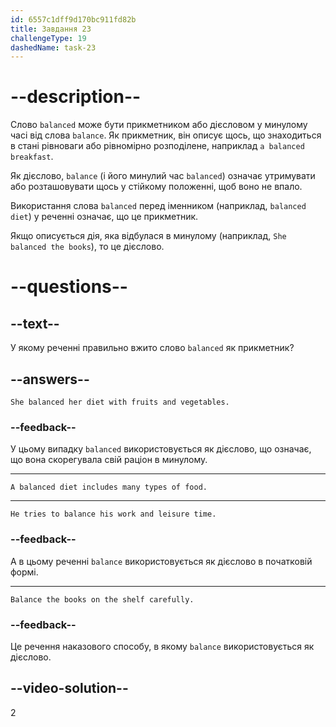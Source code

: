 ```yaml
---
id: 6557c1dff9d170bc911fd82b
title: Завдання 23
challengeType: 19
dashedName: task-23
---
```


# --description--

Слово `balanced` може бути прикметником або дієсловом у минулому часі від слова `balance`. Як прикметник, він описує щось, що знаходиться в стані рівноваги або рівномірно розподілене, наприклад `a balanced breakfast`.

Як дієслово, `balance` (і його минулий час `balanced`) означає утримувати або розташовувати щось у стійкому положенні, щоб воно не впало.

Використання слова `balanced` перед іменником (наприклад, `balanced diet`) у реченні означає, що це прикметник.

Якщо описується дія, яка відбулася в минулому (наприклад, `She balanced the books`), то це дієслово.

# --questions--

## --text--

У якому реченні правильно вжито слово `balanced` як прикметник?

## --answers--

`She balanced her diet with fruits and vegetables.`

### --feedback--

У цьому випадку `balanced` використовується як дієслово, що означає, що вона скорегувала свій раціон в минулому.

---

`A balanced diet includes many types of food.`

---

`He tries to balance his work and leisure time.`

### --feedback--

А в цьому реченні `balance` використовується як дієслово в початковій формі.

---

`Balance the books on the shelf carefully.`

### --feedback--

Це речення наказового способу, в якому `balance` використовується як дієслово.

## --video-solution--

2
